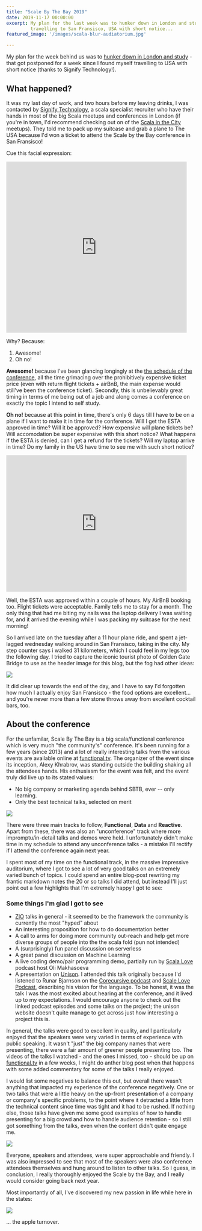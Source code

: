 ```yaml
---
title: "Scale By The Bay 2019"
date: 2019-11-17 00:00:00
excerpt: My plan for the last week was to hunker down in London and study - that got postponed for a week since I found myself
         travelling to San Fransisco, USA with short notice...
featured_image: '/images/scala-blur-audiatorium.jpg'

---
```


My plan for the week behind us was to [hunker down in London and study](/blog/career-break) - that got postponed for a week since I found myself
travelling to USA with short notice (thanks to Signify Technology!).

## What happened?
It was my last day of work, and two hours before my leaving drinks, I was contacted by [Signify Technology](https://www.signifytechnology.com/),
a scala specialist recruiter who have their hands in most of the big Scala meetups and conferences in London (if you're
in town, I'd recommend checking out on of the [Scala in the City](https://www.meetup.com/Scala-in-the-City/events/) meetups). They told me to pack up my suitcase
and grab a plane to The USA because I'd won a ticket to attend the Scale by the Bay conference in San Fransisco!

Cue this facial expression:

<div class="external-embed">
<iframe src="https://giphy.com/embed/13xHqoOQOdFu5a" width="480" height="454" frameBorder="0" class="giphy-embed" allowFullScreen></iframe>
</div>

Why? Because: 

1. Awesome!
2. Oh no!

**Awesome!** because I've been glancing longingly at the [the schedule of the conference](https://www.scale.bythebay.io/schedule),
all the time grimacing over the prohibitively expensive ticket price (even with return flight tickets + airBnB, the main expense
would still've been the conference ticket). Secondly, this is unbelievably great timing in terms of me being
out of a job and along comes a conference on exactly the topic I intend to self study. 

**Oh no!** because at this point in time, there's only 6 days till I have to be on a plane if I want to make it in time for the conference. 
Will I get the ESTA approved in time? Will it be approved? How expensive will plane tickets be? Will accomodation be super
expensive with this short notice? What happens if the ESTA is denied, can I get a refund for the tickets? Will my laptop arrive in time?
Do my family in the US have time to see me with such short notice?

<div class="external-embed">
<iframe src="https://giphy.com/embed/3o6MbdDgPPdxki4jD2" width="480" height="362" frameBorder="0" class="giphy-embed" allowFullScreen></iframe>
</div>

Well, the ESTA was approved within a couple of hours. My AirBnB booking too. Flight tickets were acceptable.
Family tells me to stay for a month. The only thing that had me biting my nails was the laptop delivery I was waiting for, 
and it arrived the evening while I was packing my suitcase for the next morning!

So I arrived late on the tuesday after a 11 hour plane ride, and spent a jet-lagged wednesday walking around in 
San Fransisco, taking in the city. My step counter says i walked 31 kilometers, which I could feel in my legs too 
the following day. I tried to capture the iconic tourist photo of Golden Gate Bridge to use as the header
image for this blog, but the fog had other ideas:


![](\images\golden-gate-bridge-in-fog.jpg)

It did clear up towards the end of the day, and I have to say I'd forgotten how
much I actually enjoy San Fransisco - the food options are excellent... and you're never more
than a few stone throws away from excellent cocktail bars, too.

## About the conference

For the unfamilar, Scale By The Bay is a big scala/functional conference which is very much "the community's" conference.
It's been running for a few years (since 2013) and a lot of really interesting talks from the various events are
available online at [functional.tv](https://functional.tv). The organizer of the event since its inception, Alexy Khrabrov, was 
standing outside the building shaking all the attendees hands. His enthusiasm for the event was felt, 
and the event truly did live up to its stated values:

* No big company or marketing agenda behind SBTB, ever -- only learning. 
* Only the best technical talks, selected on merit

![](/images/scale-by-the-bay-flag.jpg)

There were three main tracks to follow, **Functional**, **Data** and **Reactive**. Apart from these, there was also an
"unconference" track where more impromptu/in-detail talks and demos were held. I unfortunately didn't make time in my
schedule to attend any unconference talks - a mistake I'll rectify if I attend the conference again next year.

I spent most of my time on the functional track, in the massive impressive auditorium, where
 I got to see a lot of very good talks on an extremely varied bunch of topics. 
I could spend an entire blog-post rewriting my frantic markdown notes the 20 or so talks I did attend,
but instead I'll just point out a few highlights that I'm extremely happy I got to see:

### Some things I'm glad I got to see

- [ZIO](https://github.com/zio/zio) talks in general - it seemed to be the framework the community is currently the most "hyped" about
- An interesting proposition for how to do documentation better
- A call to arms for doing more community out-reach and help get more diverse groups of people into the the scala fold (pun not intended) 
- A (surprisingly) fun panel discussion on serverless
- A great panel discussion on Machine Learning
- A live coding demo/pair programming demo, partially run by [Scala Love](https://scala.love/) podcast host Oli Makhasoeva 
- A presentation on [Unison](https://www.unisonweb.org/). I attended this talk originally
    because I'd listened to Runar Bjarnson on the [Corecursive podcast](https://corecursive.com/004-design-principles-from-functional-programming-with-runar-bjarnason/) 
    and [Scale Love Podcast](https://scala.love/unison-love-with-runar-bjarnason/), describing his vision for the
    language. To be honest, it
    was the talk I was the most excited about hearing at the conference, and it lived up to my expectations. I would
    encourage anyone to check out the linked podcast episodes and some talks on the project; the unison website doesn't
    quite manage to get across just how interesting a project this is. 


In general, the talks were good to excellent in quality, and I particularly enjoyed that the speakers were very varied
in terms of experience with public speaking. It wasn't
"just" the big company names that were presenting, there were a fair amount of greener people presenting too. 
The videos of the talks I watched - and the ones I missed, too - should be up on [functional.tv](https://functional.tv) in a few weeks, I might do anther blog post when that happens with some added commentary for some of the talks I really enjoyed.

I would list some negatives to balance this out, but overall there wasn't anything that impacted my experience of 
the conference negatively. One or two talks that were a little heavy on the up-front presentation
of a company or company's specific problems, to the point where it detracted a little from the technical content since
time was tight and it had to be rushed.
If nothing else, those talks have given me some good examples of how to handle presenting for a big
crowd and how to handle audience retention - so I still got something from the talks, even when the content
didn't quite engage me.

![](/images/scale-by-the-bay-collage.jpg)

Everyone, speakers and attendees, were super approachable and friendly. I was also impressed to see that
most of the speakers were also conference attendees themselves and hung around to listen to other talks. So I guess, in conclusion,
I really thoroughly enjoyed the Scale by the Bay, and I really would consider going back next year.

Most importantly of all, I've discovered my new passion in life while here in the states:

![](/images/apple-turnover.jpg)

... the apple turnover.
